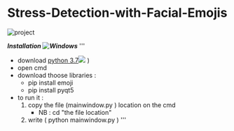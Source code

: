 # Stress-Detection-with-Facial-Emojis

![project](https://github.com/ayoubkarwi/Stress-Detection-with-Facial-Emojis/assets/118276511/7b540d46-bd46-445c-860e-74f4bd431711)

***Installation ![Windows](https://github.com/ayoubkarwi/Stress-Detection-with-Facial-Emojis/assets/118276511/a4273b53-a30c-4ea5-b819-e8a2813b18bd)***
'''
 - download [python 3.7]( https://www.python.org/downloads/release/python-370/)![](https://github.com/ayoubkarwi/Stress-Detection-with-Facial-Emojis/assets/118276511/fb19c8b5-879d-428d-8e18-5ff33181f6b6)
)
 - open cmd 
 - download thoose libraries :
    - pip install emoji
    - pip install pyqt5
 - to run it :  
    1) copy the file (mainwindow.py ) location on the cmd 
       - NB : cd "the file location"
    2) write ( python mainwindow.py )
'''

